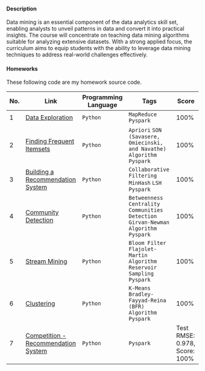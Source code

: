 #### Description
Data mining is an essential component of the data analytics skill set, enabling analysts to unveil patterns in data and convert it into practical insights. The course will concentrate on teaching data mining algorithms suitable for analyzing extensive datasets. With a strong applied focus, the curriculum aims to equip students with the ability to leverage data mining techniques to address real-world challenges effectively.

#### Homeworks
These following code are my homework source code.

|No.|    Link    |   Programming Language  | Tags | Score | 
|---|------------|-------------------------|------|-------|
|1|[Data Exploration](https://github.com/Shruti8196/Projects/tree/master/Data_Mining/Assignment1)|`Python`|`MapReduce` `Pyspark`|100%|
|2|[Finding Frequent Itemsets](https://github.com/Shruti8196/Projects/tree/master/Data_Mining/Assignment2)|`Python`|`Apriori` `SON (Savasere, Omiecinski, and Navathe) Algorithm` `Pyspark`|100%|
|3|[Building a Recommendation System](https://github.com/Shruti8196/Projects/tree/master/Data_Mining/Assignment3)|`Python`|`Collaborative Filtering` `MinHash` `LSH` `Pyspark`|100%|
|4|[Community Detection](https://github.com/Shruti8196/Projects/tree/master/Data_Mining/Assignment4)|`Python`|`Betweenness Centrality` `Communities Detection` `Girvan-Newman Algorithm` `Pyspark`|100%|
|5|[Stream Mining](https://github.com/Shruti8196/Projects/blob/master/Data_Mining/Assignment5)|`Python`|`Bloom Filter` `Flajolet-Martin Algorithm` `Reservoir Sampling` `Pyspark`|100%|
|6|[Clustering](https://github.com/Shruti8196/Projects/blob/master/Data_Mining/Assignment6)|`Python`|`K-Means` `Bradley-Fayyad-Reina (BFR) Algorithm` `Pyspark`|100%|
|7|[Competition - Recommendation System](https://github.com/Shruti8196/Projects/tree/master/Data_Mining/Competition)|`Python`|`Pyspark`|Test RMSE: 0.978, Score: 100%|
